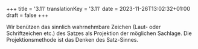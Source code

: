 +++
title = '3.11'
translationKey = '3.11'
date = 2023-11-26T13:02:32+01:00
draft = false
+++

Wir benützen das sinnlich wahrnehmbare Zeichen (Laut- oder Schriftzeichen etc.) des Satzes als Projektion der möglichen Sachlage.
Die Projektionsmethode ist das Denken des Satz-Sinnes.
